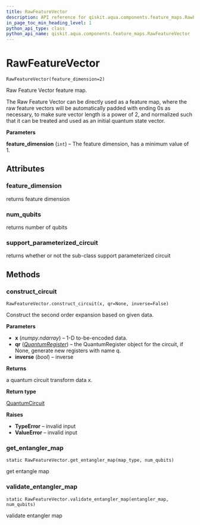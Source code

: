 ```yaml
---
title: RawFeatureVector
description: API reference for qiskit.aqua.components.feature_maps.RawFeatureVector
in_page_toc_min_heading_level: 1
python_api_type: class
python_api_name: qiskit.aqua.components.feature_maps.RawFeatureVector
---
```


# RawFeatureVector

<span id="qiskit.aqua.components.feature_maps.RawFeatureVector" />

`RawFeatureVector(feature_dimension=2)`

Raw Feature Vector feature map.

The Raw Feature Vector can be directly used as a feature map, where the raw feature vectors will be automatically padded with ending 0s as necessary, to make sure vector length is a power of 2, and normalized such that it can be treated and used as an initial quantum state vector.

**Parameters**

**feature\_dimension** (`int`) – The feature dimension, has a minimum value of 1.

## Attributes

### feature\_dimension

returns feature dimension

### num\_qubits

returns number of qubits

### support\_parameterized\_circuit

returns whether or not the sub-class support parameterized circuit

## Methods

### construct\_circuit

<span id="qiskit.aqua.components.feature_maps.RawFeatureVector.construct_circuit" />

`RawFeatureVector.construct_circuit(x, qr=None, inverse=False)`

Construct the second order expansion based on given data.

**Parameters**

*   **x** (*numpy.ndarray*) – 1-D to-be-encoded data.
*   **qr** ([*QuantumRegister*](qiskit.circuit.QuantumRegister "qiskit.circuit.QuantumRegister")) – the QuantumRegister object for the circuit, if None, generate new registers with name q.
*   **inverse** (*bool*) – inverse

**Returns**

a quantum circuit transform data x.

**Return type**

[QuantumCircuit](qiskit.circuit.QuantumCircuit "qiskit.circuit.QuantumCircuit")

**Raises**

*   **TypeError** – invalid input
*   **ValueError** – invalid input

### get\_entangler\_map

<span id="qiskit.aqua.components.feature_maps.RawFeatureVector.get_entangler_map" />

`static RawFeatureVector.get_entangler_map(map_type, num_qubits)`

get entangle map

### validate\_entangler\_map

<span id="qiskit.aqua.components.feature_maps.RawFeatureVector.validate_entangler_map" />

`static RawFeatureVector.validate_entangler_map(entangler_map, num_qubits)`

validate entangler map

